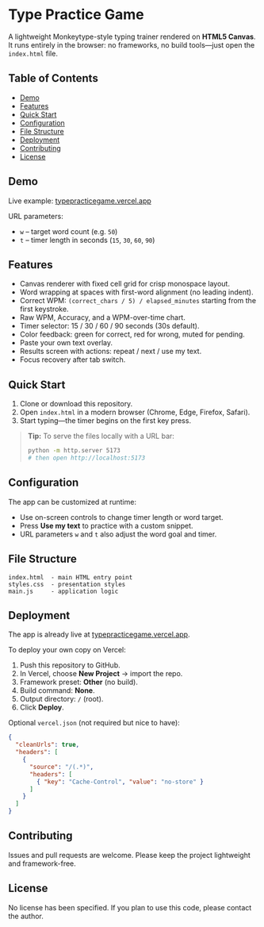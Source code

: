 # Type Practice Game

A lightweight Monkeytype-style typing trainer rendered on **HTML5 Canvas**. It runs entirely in the browser: no frameworks, no build tools—just open the `index.html` file.

## Table of Contents

- [Demo](#demo)
- [Features](#features)
- [Quick Start](#quick-start)
- [Configuration](#configuration)
- [File Structure](#file-structure)
- [Deployment](#deployment)
- [Contributing](#contributing)
- [License](#license)

## Demo

Live example: [typepracticegame.vercel.app](https://typepracticegame.vercel.app/?w=50&t=90)

URL parameters:

- `w` – target word count (e.g. `50`)
- `t` – timer length in seconds (`15`, `30`, `60`, `90`)

## Features

- Canvas renderer with fixed cell grid for crisp monospace layout.
- Word wrapping at spaces with first-word alignment (no leading indent).
- Correct WPM: `(correct_chars / 5) / elapsed_minutes` starting from the first keystroke.
- Raw WPM, Accuracy, and a WPM-over-time chart.
- Timer selector: 15 / 30 / 60 / 90 seconds (30s default).
- Color feedback: green for correct, red for wrong, muted for pending.
- Paste your own text overlay.
- Results screen with actions: repeat / next / use my text.
- Focus recovery after tab switch.

## Quick Start

1. Clone or download this repository.
2. Open `index.html` in a modern browser (Chrome, Edge, Firefox, Safari).
3. Start typing—the timer begins on the first key press.

> **Tip:** To serve the files locally with a URL bar:
>
> ```bash
> python -m http.server 5173
> # then open http://localhost:5173
> ```

## Configuration

The app can be customized at runtime:

- Use on-screen controls to change timer length or word target.
- Press **Use my text** to practice with a custom snippet.
- URL parameters `w` and `t` also adjust the word goal and timer.

## File Structure

```
index.html  - main HTML entry point
styles.css  - presentation styles
main.js     - application logic
```

## Deployment

The app is already live at [typepracticegame.vercel.app](https://typepracticegame.vercel.app/?w=50&t=90).

To deploy your own copy on Vercel:

1. Push this repository to GitHub.
2. In Vercel, choose **New Project** → import the repo.
3. Framework preset: **Other** (no build).
4. Build command: **None**.
5. Output directory: `/` (root).
6. Click **Deploy**.

Optional `vercel.json` (not required but nice to have):

```json
{
  "cleanUrls": true,
  "headers": [
    {
      "source": "/(.*)",
      "headers": [
        { "key": "Cache-Control", "value": "no-store" }
      ]
    }
  ]
}
```

## Contributing

Issues and pull requests are welcome. Please keep the project lightweight and framework-free.

## License

No license has been specified. If you plan to use this code, please contact the author.

